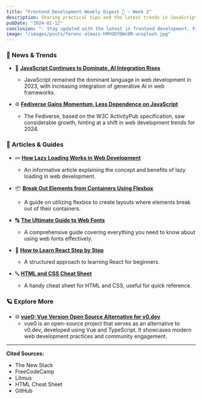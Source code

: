 ```yaml
---
title: "Frontend Development Weekly Digest 🗻 - Week 2"
description: Sharing practical tips and the latest trends in JavaScript
pubDate: "2024-01-12"
conclusion: "💡 Stay updated with the latest in frontend development. Follow the links for more insights."
image: "/images/posts/ferenc-almasi-hMYODfDWs9M-unsplash.jpg"
---
```


### 🌟 News & Trends

- 🔗 **[JavaScript Continues to Dominate, AI Integration Rises](https://thenewstack.io/web-development-in-2023-javascript-still-rules-ai-emerges/?ref=zazen_code)**

  - JavaScript remained the dominant language in web development in 2023, with increasing integration of generative AI in web frameworks.

- 🌐 **[Fediverse Gains Momentum, Less Dependence on JavaScript](https://thenewstack.io/web-dev-2024-fediverse-ramps-up-more-ai-less-javascript/?ref=zazen_code)**
  - The Fediverse, based on the W3C ActivityPub specification, saw considerable growth, hinting at a shift in web development trends for 2024.

### 📝 Articles & Guides

- 💤 **[How Lazy Loading Works in Web Development](https://www.freecodecamp.org/news/how-lazy-loading-works-in-web-development/?ref=zazen_code)**

  - An informative article explaining the concept and benefits of lazy loading in web development.

- 📦 **[Break Out Elements from Containers Using Flexbox](https://www.freecodecamp.org/news/break-out-elements-from-containers-using-flexbox/?ref=zazen_code)**

  - A guide on utilizing flexbox to create layouts where elements break out of their containers.

- 🔠 **[The Ultimate Guide to Web Fonts](https://www.litmus.com/blog/the-ultimate-guide-to-web-fonts?ref=zazen_code)**

  - A comprehensive guide covering everything you need to know about using web fonts effectively.

- 📘 **[How to Learn React Step by Step](https://www.freecodecamp.org/news/how-to-learn-react-step-by-step/?ref=zazen_code)**

  - A structured approach to learning React for beginners.

- 🔤 **[HTML and CSS Cheat Sheet](https://htmlcheatsheet.com/css/?ref=zazen_code)**
  - A handy cheat sheet for HTML and CSS, useful for quick reference.

### 🪐 Explore More

- 🌐 **[vue0: Vue Version Open Source Alternative for v0.dev](https://github.com/zernonia/vue0?ref=zazen_code)**
  - vue0 is an open-source project that serves as an alternative to v0.dev, developed using Vue and TypeScript. It showcases modern web development practices and community engagement.

---

**Cited Sources:**

- The New Stack
- FreeCodeCamp
- Litmus
- HTML Cheat Sheet
- GitHub
